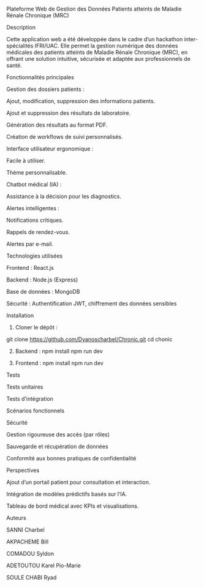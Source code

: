 Plateforme Web de Gestion des Données Patients atteints de Maladie Rénale Chronique (MRC)

Description

Cette application web a été développée dans le cadre d’un hackathon inter-spécialités IFRI/UAC. Elle permet la gestion numérique des données médicales des patients atteints de Maladie Rénale Chronique (MRC), en offrant une solution intuitive, sécurisée et adaptée aux professionnels de santé.

Fonctionnalités principales

Gestion des dossiers patients :

Ajout, modification, suppression des informations patients.

Ajout et suppression des résultats de laboratoire.

Génération des résultats au format PDF.

Création de workflows de suivi personnalisés.


Interface utilisateur ergonomique :

Facile à utiliser.

Thème personnalisable.


Chatbot médical (IA) :

Assistance à la décision pour les diagnostics.


Alertes intelligentes :

Notifications critiques.

Rappels de rendez-vous.

Alertes par e-mail.



Technologies utilisées

Frontend : React.js

Backend : Node.js (Express)

Base de données : MongoDB

Sécurité : Authentification JWT, chiffrement des données sensibles


Installation

1. Cloner le dépôt :

git clone https://github.com/Dyanoscharbel/Chronic.git
cd chonic


2. Backend :
npm install
npm run dev


3. Frontend :
npm install
npm run dev




Tests

Tests unitaires

Tests d’intégration

Scénarios fonctionnels


Sécurité

Gestion rigoureuse des accès (par rôles)

Sauvegarde et récupération de données

Conformité aux bonnes pratiques de confidentialité


Perspectives

Ajout d’un portail patient pour consultation et interaction.

Intégration de modèles prédictifs basés sur l’IA.

Tableau de bord médical avec KPIs et visualisations.


Auteurs

SANNI Charbel

AKPACHEME Bill

COMADOU Syldon

ADETOUTOU Karel Pio-Marie

SOULE CHABI Ryad
